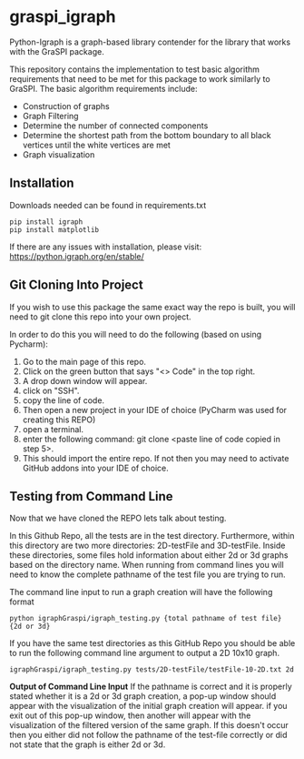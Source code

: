 # graspi_igraph

Python-Igraph is a graph-based library contender for the library that works with the GraSPI package. 

This repository contains the implementation to test basic algorithm requirements that need to be met for this package to work similarly to GraSPI.
The basic algorithm requirements include:
  -  Construction of graphs
  -  Graph Filtering
  -  Determine the number of connected components
  -  Determine the shortest path from the bottom boundary to all black vertices until the white vertices are met
  -  Graph visualization

## Installation
Downloads needed can be found in requirements.txt
```
pip install igraph 
pip install matplotlib
```
  If there are any issues with installation, please visit: https://python.igraph.org/en/stable/

## Git Cloning Into Project 
If you wish to use this package the same exact way the repo is built, you will need to git clone this repo into your own project.

In order to do this you will need to do the following (based on using Pycharm):
1. Go to the main page of this repo.
2. Click on the green button that says "<> Code" in the top right.
3. A drop down window will appear.
4. click on "SSH".
5. copy the line of code.
6. Then open a new project in your IDE of choice (PyCharm was used for creating this REPO)
7. open a terminal.
8. enter the following command: git clone <paste line of code copied in step 5>.
9. This should import the entire repo. If not then you may need to activate GitHub addons into your IDE of choice.
## Testing from Command Line
Now that we have cloned the REPO lets talk about testing.

In this Github Repo, all the tests are in the test directory. Furthermore, within this directory are two more directories: 2D-testFile and 3D-testFile.
Inside these directories, some files hold information about either 2d or 3d graphs based on the directory name. 
When running from command lines you will need to know the complete pathname of the test file you are trying to run.

The command line input to run a graph creation will have the following format
```
python igraphGraspi/igraph_testing.py {total pathname of test file} {2d or 3d}
```
If you have the same test directories as this GitHub Repo you should be able to run the following command line argument to output a 2D 10x10 graph.
```
igraphGraspi/igraph_testing.py tests/2D-testFile/testFile-10-2D.txt 2d
```
**Output of Command Line Input**
If the pathname is correct and it is properly stated whether it is a 2d or 3d graph creation, a pop-up window should appear with the visualization of the initial graph creation will appear. 
if you exit out of this pop-up window, then another will appear with the visualization of the filtered version of the same graph. 
If this doesn't occur then you either did not follow the pathname of the test-file correctly or did not state that the graph is either 2d or 3d. 
 


